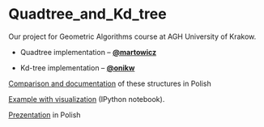 # Quadtree_and_Kd_tree

Our project for Geometric Algorithms course at AGH University of Krakow.

* Quadtree implementation – [**@martowicz**](https://github.com/martowicz/)
  
* Kd-tree implementation – [**@onikw**](https://github.com/onikw/)

[Comparison and documentation](documentation/dokumentacja.pdf) of these structures in Polish

[Example with visualization](test.ipynb) (IPython notebook).

[Prezentation](presentation/prezentacja.pdf) in Polish
